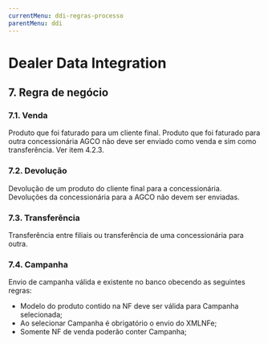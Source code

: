 ```yaml
---
currentMenu: ddi-regras-processo
parentMenu: ddi
---
```


# Dealer Data Integration

## 7. Regra de negócio
### 7.1. Venda
Produto que foi faturado para um cliente final.
Produto que foi faturado para outra concessionária AGCO não deve ser enviado como venda e sim como transferência. Ver item 4.2.3.

### 7.2. Devolução
Devolução de um produto do cliente final para a concessionária.
Devoluções da concessionária para a AGCO não devem ser enviadas.

### 7.3. Transferência
Transferência entre filiais ou transferência de uma concessionária para outra.

### 7.4. Campanha
Envio de campanha válida e existente no banco obecendo as seguintes regras:

 - Modelo do produto contido na NF deve ser válida para Campanha selecionada;
 - Ao selecionar Campanha é obrigatório o envio do XMLNFe;
 - Somente NF de venda poderão conter Campanha;
